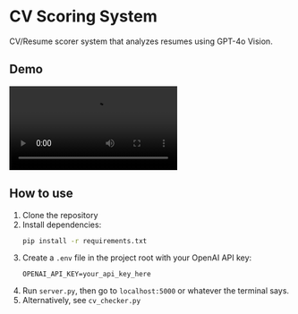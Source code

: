 # CV Scoring System

CV/Resume scorer system that analyzes resumes using GPT-4o Vision.

## Demo

<video controls>
  <source src="https://raw.githubusercontent.com/DKeAlvaro/CV-Parser/main/video_test.mp4" type="video/mp4">
  Your browser does not support the video tag.
</video>

## How to use

1. Clone the repository
2. Install dependencies:
   ```bash
   pip install -r requirements.txt
   ```
3. Create a `.env` file in the project root with your OpenAI API key:
   ```
   OPENAI_API_KEY=your_api_key_here
   ```
4. Run `server.py`, then go to `localhost:5000` or whatever the terminal says.
5. Alternatively, see `cv_checker.py`
